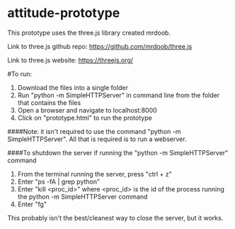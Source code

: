 # attitude-prototype

This prototype uses the three.js library created mrdoob.

Link to three.js github repo: https://github.com/mrdoob/three.js


Link to three.js website: https://threejs.org/


#To run:

1. Download the files into a single folder
2. Run "python -m SimpleHTTPServer" in command line from the folder that contains the files
3. Open a browser and navigate to localhost:8000 
4. Click on "prototype.html" to run the prototype


####Note: it isn't required to use the command "python -m SimpleHTTPServer". All that is required is to run a webserver.

####To shutdown the server if running the "python -m SimpleHTTPServer" command
1. From the terminal running the server, press "ctrl + z"
2. Enter "ps -fA | grep python"
3. Enter "kill <proc_id>" where <proc_id> is the id of the process running the python -m SimpleHTTPServer command
4. Enter "fg"

This probably isn't the best/cleanest way to close the server, but it works.

